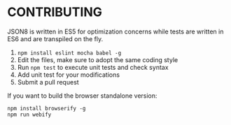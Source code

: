CONTRIBUTING
============

JSON8 is written in ES5 for optimization concerns while tests are written in ES6 and are transpiled on the fly.

1. ```npm install eslint mocha babel -g```
2. Edit the files, make sure to adopt the same coding style
3. Run ```npm test``` to execute unit tests and check syntax
4. Add unit test for your modifications
5. Submit a pull request

If you want to build the browser standalone version:
```
npm install browserify -g
npm run webify
```

